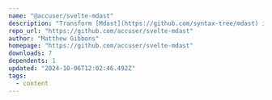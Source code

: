 ```yaml
---
name: "@accuser/svelte-mdast"
description: "Transform [Mdast](https://github.com/syntax-tree/mdast) into Svelte components."
repo_url: "https://github.com/accuser/svelte-mdast"
author: "Matthew Gibbons"
homepage: "https://github.com/accuser/svelte-mdast"
downloads: 7
dependents: 1
updated: "2024-10-06T12:02:46.492Z"
tags: 
  - content
---
```

